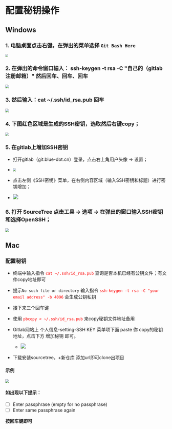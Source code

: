 # 配置秘钥操作

## Windows

### 1. 电脑桌面点击右键，在弹出的菜单选择 `Git Bash Here`
<img src="amWiki/images/图片 30.png" style="zoom:50%" />

### 2. 在弹出的命令窗口输入： ssh-keygen -t rsa -C "自己的（gitlab注册邮箱）"  然后回车、回车、回车
<img src="amWiki/images/图片 31.png" style="zoom:70%" />


### 3. 然后输入：cat ~/.ssh/id_rsa.pub 回车
<img src="amWiki/images/图片 32.png" style="zoom:70%" />

### 4. 下图红色区域是生成的SSH密钥，选取然后右键copy；
<img src="amWiki/images/图片 33.png" style="zoom:60%" />

### 5. 在gitlab上增加SSH密钥
 - 打开gitlab（git.blue-dot.cn）登录，点击右上角用户头像 -> 设置；
  - <img src="amWiki/images/图片 34.png" style="zoom:60%" />

 - 点击左侧《SSH密钥》菜单，在右侧内容区域（输入SSH密钥和标题）进行密钥增加；
  - <img src="amWiki/images/图片 2.png" style="zoom:100%" />

### 6. 打开 SourceTree 点击工具 -> 选项 -> 在弹出的窗口输入SSH密钥和选择OpenSSH；
<img src="amWiki/images/图片 35.png" style="zoom:70%" />




## Mac

### 配置秘钥
  - 终端中输入指令 <font color=red>`cat ~/.ssh/id_rsa.pub`</font> 查询是否本机已经有公钥文件；有文件copy地址即可
  - 提示`No such file or directory` 输入指令 <font color=red>`ssh-keygen -t rsa -C "your email address" -b 4096`</font> 会生成公钥私钥
  - 接下来三个回车键
  - 使用 <font color=red>`pbcopy < ~/.ssh/id_rsa.pub`</font> 来copy秘钥文件地址备用
  - Gitlab网站上 个人信息-setting-SSH KEY 菜单项下面 paste 你 copy的秘钥地址，点击下方 增加秘钥 即可。

    - <img src="amWiki/images/图片 2.png" style="zoom:100%" />

 - 下载安装sourcetree，+新仓库 添加url即可clone出项目

#### 示例
<img src="amWiki/images/图片 3.png" style="zoom:70%" />

#### 如出现以下提示：
 - [ ] Enter passphrase (empty for no passphrase)
 - [ ] Enter same passphrase again

**按回车键即可**
